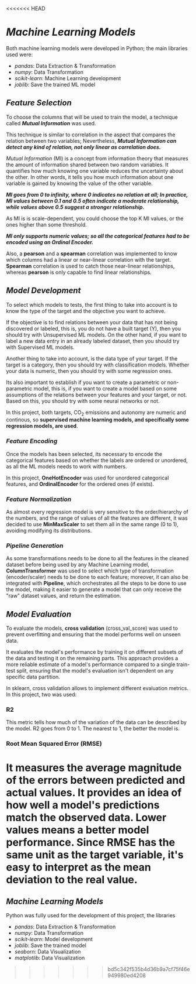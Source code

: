
<<<<<<< HEAD
# ***Machine Learning Models***

Both machine learning models were developed in Python; the main libraries used were:

- *pandas*: Data Extraction &  Transformation 
- *numpy*: Data Transformation
- *scikit-learn*: Machine Learning development
- *joblib*: Save the trained ML model

## ***Feature Selection***

To choose the columns that will be used to train the model, a technique called ***Mutual Information*** was used. 

This technique is similar to correlation in the aspect that compares the relation between two variables; Nevertheless, ***Mutual Information can detect any kind of relation, not only linear as correlation does.***

*Mutual Information* (MI) is a concept from information theory that measures the amount of information shared between two random variables. It quantifies how much knowing one variable reduces the uncertainty about the other. In other words, it tells you how much information about one variable is gained by knowing the value of the other variable.

***MI goes from 0 to infinity, where 0 indicates no relation at all; In practice, MI values between 0.1 and 0.5 often indicate a moderate relationship, while values above 0.5 suggest a stronger relationship.***

As MI is is scale-dependent, you could choose the top K MI values, or the ones higher than some threshold. 

***MI only supports numeric values; so all the categorical features had to be encoded using an Ordinal Encoder.***

Also, a **pearson** and a **spearman** correlation was implemented to know which columns had a linear or near-linear correlation with the target. **Spearman** correlation is used to catch those near-linear relationships, whereas **pearson** is only capable to find linear relationships.

## ***Model Development***


To select which models to tests, the first thing to take into account is to know the type of the target and the objective you want to achieve.

If the objective is to find relations between your data that has not being discovered or labeled, this is, you do not have a built target (Y), then you should try with Unsupervised ML models. On the other hand, if you want to label a new data entry in an already labeled dataset, then you should try with Supervised ML models.

Another thing to take into account, is the data type of your target. If the target is a category, then you should try with classification models. Whether your data is numeric, then you should try with some regression ones.

Its also important to establish if you want to create a parametric or non-parametric model, this is, if you want to create a model based on some assumptions of the relations between your features and your target, or not. Based on this, you should try with some neural networks or not.

In this project, both targets, CO<sub>2</sub> emissions and autonomy are numeric and continous, so **supervised machine learning models, and specifically some regression models, are used**. 

### ***Feature Encoding***

Once the models has been selected, its necessary to encode the categorical features based on whether the labels are ordered or unordered, as all the ML models needs to work with numbers.

In this project, **OneHotEncoder** was used for unordered categorical features, and **OrdinalEncoder** for the ordered ones (if exists).

### ***Feature Normalization***

As almost every regression model is very sensitive to the order/hierarchy of the numbers, and the range of values of all the features are different, it was decided to use **MinMaxScaler** to set them all in the same range (0 to 1), avoiding modifying its distributions.

### ***Pipeline Generation***

As some transformations needs to be done to all the features in the cleaned dataset before being used by any Machine Learning model, **ColumnTransformer** was used to select which type of transformation (encoder/scaler) needs to be done to each feature; moreover, it can also be integrated with **Pipeline**, which orchestrates all the steps to be done to use the model, making it easier to generate a model that can only receive the "raw" dataset values, and return the estimation.


## ***Model Evaluation***

To evaluate the models, **cross validation** (cross_val_score) was used to prevent overfitting and ensuring that the model performs well on unseen data.


It evaluates the model's performance by training it on different subsets of the data and testing it on the remaining parts. This approach provides a more reliable estimate of a model's performance compared to a single train-test split, ensuring that the model's evaluation isn't dependent on any specific data partition.


In sklearn, cross validation allows to implement different evaluation metrics. In this project, two was used:

### **R2**

This metric tells how much of the variation of the data can be described by the model. R2 goes from 0 to 1. The nearest to 1, the better the model is.

### **Root Mean Squared Error (RMSE)**

It measures the average magnitude of the errors between predicted and actual values. It provides an idea of how well a model's predictions match the observed data. Lower values means a better model performance. Since RMSE has the same unit as the target variable, it's easy to interpret as the mean deviation to the real value. 
=======
## ***Machine Learning Models***

Python was fully used for the development of this project, the libraries 

- *pandas*: Data Extraction &  Transformation 
- *numpy*: Data Transformation
- *scikit-learn*: Model development
- *joblib*: Save the trained model
- *seaborn*: Data Visualization
- *matplotlib*: Data Visualization
>>>>>>> bd5c342f535b4d36b9a7cf75f46e949980ed4208
